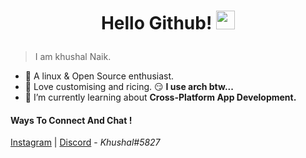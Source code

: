 # <p align='center'> Hello Github! <img src="https://raw.githubusercontent.com/iampavangandhi/iampavangandhi/master/gifs/Hi.gif" width="30px"></h2> </p>

>I am khushal Naik. 
- 🌱 A linux & Open Source enthusiast.
- 🍁 Love customising and ricing. 😏 **I use arch btw...**
- 🔭 I’m currently learning about **Cross-Platform App Development.**




#### Ways To Connect And Chat ! 
[Instagram](https://www.instagram.com/khushal__nyk/) | [Discord](https://discordapp.com/users/923094703791046756/) - *Khushal#5827*
